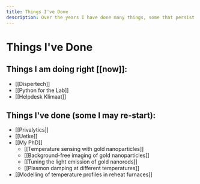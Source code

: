 ```yaml
---
title: Things I've Done
description: Over the years I have done many things, some that persist some that don't. This is an effort to reflect on what I've done and what I've learned while doing.
---
```

# Things I've Done

## Things I am doing right [[now]]:
- [[Dispertech]]
- [[Python for the Lab]]
- [[Helpdesk Klimaat]]

## Things I've done (some I may re-start):
- [[Privalytics]]
- [[Uetke]]
- [[My PhD]]
    - [[Temperature sensing with gold nanoparticles]]
    - [[Background-free imaging of gold nanoparticles]]
    - [[Tuning the light emission of gold nanorods]]
    - [[Plasmon damping at different temperatures]]
- [[Modelling of temperature profiles in reheat furnaces]]